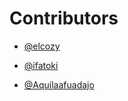 # Contributors
-  [@elcozy](https://github.com/elcozy)

-  [@ifatoki](https://github.com/ifatoki)

- [@Aquilaafuadajo](https://github.com/aquilaafuadajo)
